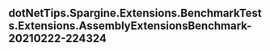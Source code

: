 ## dotNetTips.Spargine.Extensions.BenchmarkTests.Extensions.AssemblyExtensionsBenchmark-20210222-224324

